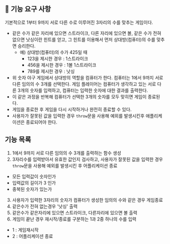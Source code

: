 ## 🚀 기능 요구 사항

기본적으로 1부터 9까지 서로 다른 수로 이루어진 3자리의 수를 맞추는 게임이다.

- 같은 수가 같은 자리에 있으면 스트라이크, 다른 자리에 있으면 볼, 같은 수가 전혀 없으면 낫싱이란 힌트를 얻고, 그 힌트를 이용해서 먼저 상대방(컴퓨터)의 수를 맞추면 승리한다.
  - 예) 상대방(컴퓨터)의 수가 425일 때
    - 123을 제시한 경우 : 1스트라이크
    - 456을 제시한 경우 : 1볼 1스트라이크
    - 789를 제시한 경우 : 낫싱
- 위 숫자 야구 게임에서 상대방의 역할을 컴퓨터가 한다. 컴퓨터는 1에서 9까지 서로 다른 임의의 수 3개를 선택한다. 게임 플레이어는 컴퓨터가 생각하고 있는 서로 다른 3개의 숫자를 입력하고, 컴퓨터는 입력한 숫자에 대한 결과를 출력한다.
- 이 같은 과정을 반복해 컴퓨터가 선택한 3개의 숫자를 모두 맞히면 게임이 종료된다.
- 게임을 종료한 후 게임을 다시 시작하거나 완전히 종료할 수 있다.
- 사용자가 잘못된 값을 입력한 경우 `throw`문을 사용해 예외를 발생시킨후 애플리케이션은 종료되어야 한다.

## 기능 목록

1. 1에서 9까지 서로 다른 임의의 수 3개를 출력하는 함수 생성
2. 3자리수를 입력받아서 유효한 값인지 검사하고, 사용자가 잘못된 값을 입력한 경우 `throw`문을 사용해 예외를 발생시킨 후 어플리케이션 종료

- 모든 입력값이 숫자인가
- 입력값의 길이가 3 인가
- 중복된 숫자가 있는가

3. 사용자가 입력한 3자리의 숫자가 컴퓨터가 생성한 임의의 수와 같은 경우 게임종료
4. 같은수가 전혀 없는경우 '낫싱' 출력
5. 같은수가 같은자리에 있으면 스트라이크, 다른자리에 있으면 볼 출력
6. 게임이 끝난 경우 재시작/종료를 구분하는 1과 2중 하나의 수를 입력

- 1 : 게임재시작
- 2 : 어플리케이션 종료
